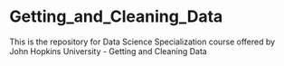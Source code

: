 # Getting_and_Cleaning_Data
This is the repository for Data Science Specialization course offered by John Hopkins University - Getting and Cleaning Data
